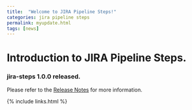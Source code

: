 ```yaml
---
title:  "Welcome to JIRA Pipeline Steps!"
categories: jira pipeline steps
permalink: myupdate.html
tags: [news]
---
```

# Introduction to JIRA Pipeline Steps.

### jira-steps 1.0.0 released.

Please refer to the [Release Notes][1] for more information.

[1]: ./release_notes.html

{% include links.html %}
